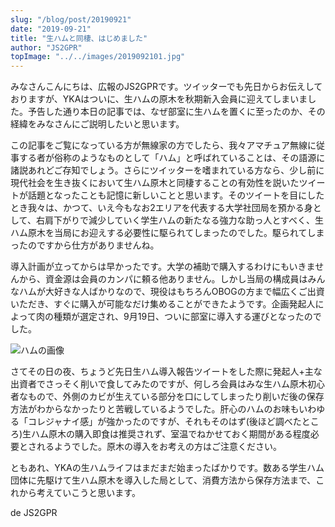 ```yaml
---
slug: "/blog/post/20190921"
date: "2019-09-21"
title: "生ハムと同棲、はじめました"
author: "JS2GPR"
topImage: "../../images/2019092101.jpg"
---
```


みなさんこんにちは、広報のJS2GPRです。ツイッターでも先日からお伝えしておりますが、YKAはついに、生ハムの原木を秋期新入会員に迎えてしまいました。予告した通り本日の記事では、なぜ部室に生ハムを置くに至ったのか、その経緯をみなさんにご説明したいと思います。

この記事をご覧になっている方が無線家の方でしたら、我々アマチュア無線に従事する者が俗称のようなものとして「ハム」と呼ばれていることは、その語源に諸説あれどご存知でしょう。さらにツイッターを嗜まれている方なら、少し前に現代社会を生き抜くにおいて生ハム原木と同棲することの有効性を説いたツイートが話題となったことも記憶に新しいことと思います。そのツイートを目にしたとき我々は、かつて、いえ今もなお2エリアを代表する大学社団局を預かる身として、右肩下がりで減少していく学生ハムの新たなる強力な助っ人とすべく、生ハム原木を当局にお迎えする必要性に駆られてしまったのでした。駆られてしまったのですから仕方がありませんね。

導入計画が立ってからは早かったです。大学の補助で購入するわけにもいきませんから、資金源は会員のカンパに頼る他ありません。しかし当局の構成員はみんなハムが大好きな人ばかりなので、現役はもちろんOBOGの方まで幅広くご出資いただき、すぐに購入が可能なだけ集めることができたようです。企画発起人によって肉の種類が選定され、9月19日、ついに部室に導入する運びとなったのでした。

![ハムの画像](../../images/2019092102.jpg)

さてその日の夜、ちょうど先日生ハム導入報告ツイートをした際に発起人+主な出資者でさっそく削いで食してみたのですが、何しろ会員はみな生ハム原木初心者なもので、外側のカビが生えている部分を口にしてしまったり削いだ後の保存方法がわからなかったりと苦戦しているようでした。肝心のハムのお味もいわゆる「コレジャナイ感」が強かったのですが、それもそのはず(後ほど調べたところ)生ハム原木の購入即食は推奨されず、室温でねかせておく期間がある程度必要とされるようでした。原木の導入をお考えの方はご注意ください。

ともあれ、YKAの生ハムライフはまだまだ始まったばかりです。数ある学生ハム団体に先駆けて生ハム原木を導入した局として、消費方法から保存方法まで、これから考えていこうと思います。

de JS2GPR